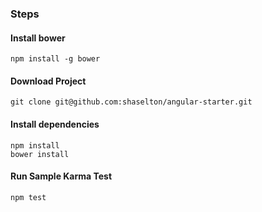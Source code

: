 ### Steps

#### Install bower
```
npm install -g bower
```

#### Download Project
```
git clone git@github.com:shaselton/angular-starter.git
```

#### Install dependencies
```
npm install
bower install
```

#### Run Sample Karma Test
```
npm test
```